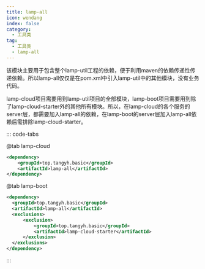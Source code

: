 ```yaml
---
title: lamp-all
icon: wendang
index: false
category:
  - 工具类
tag:
  - 工具类
  - lamp-all
---
```


该模块主要用于包含整个lamp-util工程的依赖，便于利用maven的依赖传递性传递依赖。所以lamp-all仅仅是在pom.xml中引入lamp-util中的其他模块，没有业务代码。

lamp-cloud项目需要用到lamp-util项目的全部模块，lamp-boot项目需要用到除了lamp-cloud-starter外的其他所有模块。所以，在lamp-cloud的各个服务的server层，都需要加入lamp-all的依赖，在lamp-boot的server层加入lamp-all依赖后需排除lamp-cloud-starter。



::: code-tabs

@tab lamp-cloud

```xml
<dependency>
    <groupId>top.tangyh.basic</groupId>
    <artifactId>lamp-all</artifactId>
</dependency>
```

@tab lamp-boot

```xml
<dependency>
  <groupId>top.tangyh.basic</groupId>
  <artifactId>lamp-all</artifactId>
  <exclusions>
      <exclusion>
          <groupId>top.tangyh.basic</groupId>
          <artifactId>lamp-cloud-starter</artifactId>
      </exclusion>
  </exclusions>
</dependency>
```

:::
